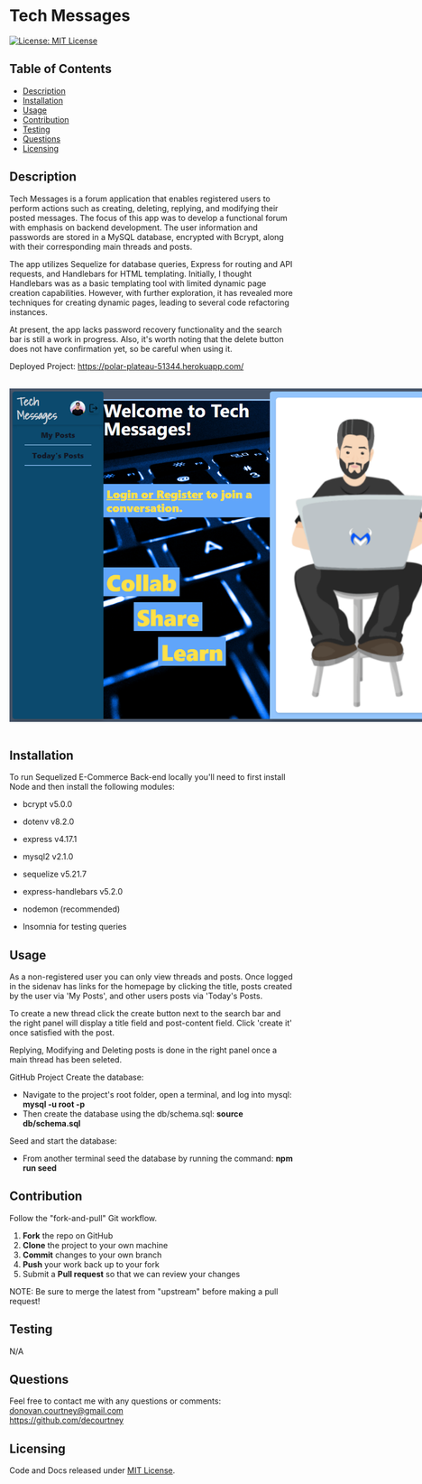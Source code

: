 # Tech Messages

[![License: MIT License](https://img.shields.io/badge/License-MIT-blue.svg)](https://choosealicense.com/licenses/mit/)
  
## Table of Contents

* [Description](#description)
* [Installation](#installation)
* [Usage](#usage)
* [Contribution](#contribution)
* [Testing](#testing)
* [Questions](#questions)
* [Licensing](#licensing)

## Description

Tech Messages is a forum application that enables registered users to perform actions such as creating, deleting, replying, and modifying their posted messages. The focus of this app was to develop a functional forum with emphasis on backend development. The user information and passwords are stored in a MySQL database, encrypted with Bcrypt, along with their corresponding main threads and posts.

The app utilizes Sequelize for database queries, Express for routing and API requests, and Handlebars for HTML templating. Initially, I thought Handlebars was as a basic templating tool with limited dynamic page creation capabilities. However, with further exploration, it has revealed more techniques for creating dynamic pages, leading to several code refactoring instances.

At present, the app lacks password recovery functionality and the search bar is still a work in progress. Also, it's worth noting that the delete button does not have confirmation yet, so be careful when using it.

Deployed Project: https://polar-plateau-51344.herokuapp.com/

<br>
  <div>  
      <img src="./assets/techmessages_ss.png" target="_blank" alt="Tech Message Homepage" style="max-width: 768px; display: block;" />  
  </div>
<br>

## Installation

To run Sequelized E-Commerce Back-end locally you'll need to first install Node and then install the following modules:

- bcrypt    v5.0.0
- dotenv    v8.2.0
- express   v4.17.1
- mysql2    v2.1.0
- sequelize v5.21.7
- express-handlebars v5.2.0
- nodemon (recommended)

- Insomnia for testing queries

## Usage

As a non-registered user you can only view threads and posts. Once logged in the sidenav has links for the homepage by clicking the title, posts created by the user via 'My Posts', and other users posts via 'Today's Posts.

To create a new thread click the create button next to the search bar and the right panel will display a title field and post-content field. Click 'create it' once satisfied with the post.

Replying, Modifying and Deleting posts is done in the right panel once a main thread has been seleted.

GitHub Project
Create the database:
- Navigate to the project's root folder, open a terminal, and log into mysql: **mysql -u root -p**
- Then create the database using the db/schema.sql: **source db/schema.sql**

Seed and start the database:
- From another terminal seed the database by running the command: **npm run seed**

## Contribution

Follow the "fork-and-pull" Git workflow.

  1. **Fork** the repo on GitHub
  2. **Clone** the project to your own machine
  3. **Commit** changes to your own branch
  4. **Push** your work back up to your fork
  5. Submit a **Pull request** so that we can review your changes

NOTE: Be sure to merge the latest from "upstream" before making a pull request!

## Testing
  
N/A

## Questions

Feel free to contact me with any questions or comments:  
<donovan.courtney@gmail.com>  
<https://github.com/decourtney>

## Licensing

Code and Docs released under [MIT License](https://choosealicense.com/licenses/mit/).

